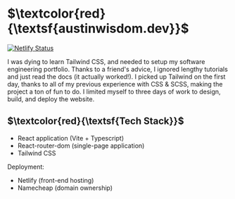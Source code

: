 # $\textcolor{red}{\textsf{austinwisdom.dev}}$

[![Netlify Status](https://api.netlify.com/api/v1/badges/f66a4cbd-d8b2-40b1-8462-6663b995b28b/deploy-status)](https://app.netlify.com/sites/phenomenal-stroopwafel-951f22/deploys)

I was dying to learn Tailwind CSS, and needed to setup my software engineering portfolio. Thanks to a friend's advice, I ignored lengthy tutorials and just read the docs (it actually worked!).
I picked up Tailwind on the first day, thanks to all of my previous experience with CSS & SCSS, making the project a ton of fun to do. 
I limited myself to three days of work to design, build, and deploy the website.

## $\textcolor{red}{\textsf{Tech Stack}}$

- React application (Vite + Typescript)
- React-router-dom (single-page application)
- Tailwind CSS

Deployment:
- Netlify (front-end hosting)
- Namecheap (domain ownership)
